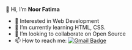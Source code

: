 👋 Hi, I’m **Noor Fatima** 

- 👀 Interested in Web Development
- 🌱 I’m currently learning HTML, CSS.
- 💞️ I’m looking to collaborate on Open Source
- 📫 How to reach me: 
    [![Gmail Badge](https://img.shields.io/badge/-noor.fatima.najafi@gmail.com-c14438?style=flat-square&logo=Gmail&logoColor=white&link=mailto:noor.fatima.najafi@gmail.com)](mailto:noor.fatima.najafi@gmail.com)

<!---
noorfatimanajafi/noorfatimanajafi is a ✨ special ✨ repository because its `README.md` (this file) appears on your GitHub profile.
You can click the Preview link to take a look at your changes.
--->
